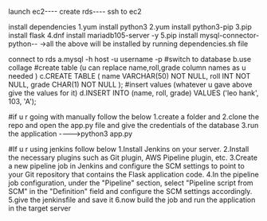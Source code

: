 launch ec2----
create rds----
ssh to ec2 


install dependencies
1.yum install python3
2.yum install python3-pip
3.pip install flask
4.dnf install mariadb105-server -y
5.pip install mysql-connector-python--
->all the above will be installed by running dependencies.sh file

connect to rds 
a.mysql -h host -u username -p
#switch to database
b.use collage
#create table (u can replace name,roll,grade column names as u needed )
c.CREATE TABLE <tableName>  (     name VARCHAR(50) NOT NULL,     roll INT NOT NULL,     grade CHAR(1) NOT NULL );
#insert values (whatever u gave above give the values for it)
d.INSERT INTO <tableName> (name, roll, grade) VALUES ('leo hank', 103, 'A');

#if u r going with manually follow the below
1.create a folder and 
2.clone the repo and open the app.py file and give the credentials of the database
3.run the application 
---->python3 app.py 

#If u r using jenkins follow below
1.Install Jenkins on your server.
2.Install the necessary plugins such as Git plugin, AWS Pipeline plugin, etc.
3.Create a new pipeline job in Jenkins and configure the SCM settings to point to your Git repository that contains the Flask application code.
4.In the pipeline job configuration, under the "Pipeline" section, select "Pipeline script from SCM" in the "Definition" field and configure the SCM settings accordingly.
5.give the jenkinsfile and save it
6.now build the job and run the application in the target server


